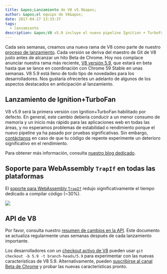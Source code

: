 ```yaml
---
title: &apos;Lanzamiento de V8 v5.9&apos;
author: &apos;el equipo de V8&apos;
date: 2017-04-27 13:33:37
tags:
  - lanzamiento
description: &apos;V8 v5.9 incluye el nuevo pipeline Ignition + TurboFan, y agrega soporte para WebAssembly TrapIf en todas las plataformas.&apos;
---
```

Cada seis semanas, creamos una nueva rama de V8 como parte de nuestro [proceso de lanzamiento](/docs/release-process). Cada versión se deriva del maestro de Git de V8 justo antes de alcanzar un hito Beta de Chrome. Hoy nos complace anunciar nuestra rama más reciente, [V8 versión 5.9](https://chromium.googlesource.com/v8/v8.git/+log/branch-heads/5.9), que estará en beta hasta que se lance en coordinación con Chrome 59 Stable en unas semanas. V8 5.9 está lleno de todo tipo de novedades para los desarrolladores. Nos gustaría ofrecerles un adelanto de algunos de los aspectos destacados en anticipación al lanzamiento.

<!--truncate-->
## Lanzamiento de Ignition+TurboFan

V8 v5.9 será la primera versión con Ignition+TurboFan habilitado por defecto. En general, este cambio debería conducir a un menor consumo de memoria y un inicio más rápido para las aplicaciones web en todas las áreas, y no esperamos problemas de estabilidad o rendimiento porque el nuevo pipeline ya ha pasado por pruebas significativas. Sin embargo, [contáctanos](https://bugs.chromium.org/p/v8/issues/entry?template=Bug%20report%20for%20the%20new%20pipeline) en caso de que tu código de repente experimente un deterioro significativo en el rendimiento.

Para obtener más información, consulta [nuestro blog dedicado](/blog/launching-ignition-and-turbofan).

## Soporte para WebAssembly `TrapIf` en todas las plataformas

El [soporte para WebAssembly `TrapIf`](https://chromium.googlesource.com/v8/v8/+/98fa962e5f342878109c26fd7190573082ac3abe) redujo significativamente el tiempo dedicado a compilar código (~30%).

![](/_img/v8-release-59/angrybots.png)

## API de V8

Por favor, consulta nuestro [resumen de cambios en la API](https://docs.google.com/document/d/1g8JFi8T_oAE_7uAri7Njtig7fKaPDfotU6huOa1alds/edit). Este documento se actualiza regularmente unas semanas después de cada lanzamiento importante.

Los desarrolladores con un [checkout activo de V8](/docs/source-code#using-git) pueden usar `git checkout -b 5.9 -t branch-heads/5.9` para experimentar con las nuevas características de V8 5.9. Alternativamente, pueden [suscribirse al canal Beta de Chrome](https://www.google.com/chrome/browser/beta.html) y probar las nuevas características pronto.
